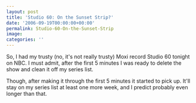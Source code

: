 ```yaml
---
layout: post
title: 'Studio 60: On the Sunset Strip?'
date: '2006-09-19T00:00:00+00:00'
permalink: Studio-60-On-the-Sunset-Strip
image: 
categories: ''
---
```

So, I had my trusty (no, it&#39;s not really trusty) Moxi record Studio 60 tonight on NBC. I must admit, after the first 5 minutes I was ready to delete the show and clean it off my series list. 

Though, after making it through the first 5 minutes it started to pick up. It&#39;ll stay on my series list at least one more week, and I predict probably even longer than that.

